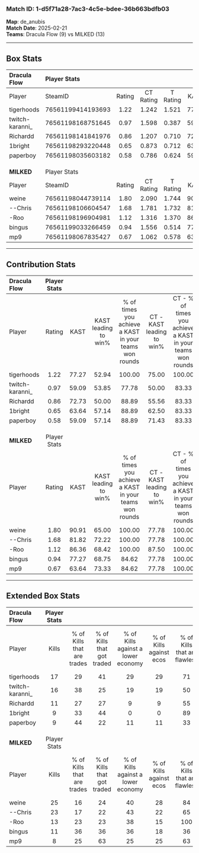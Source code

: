 ### Match ID: 1-d5f71a28-7ac3-4c5e-bdee-36b663bdfb03  
**Map**: de_anubis  
**Match Date**: 2025-02-21  
**Teams**: Dracula Flow (9) vs MILKED (13)  

---  

## Box Stats  

| **Dracula Flow** | Player Stats      |        |           |          |       |       |       |         |        |      |     |
| :- | :- | :-: | :-: | :-: | :-: | :-: | :-: | :-: | :-: | :-: | :-: |
| Player           | SteamID           | Rating | CT Rating | T Rating | KAST  |  ADR  | Kills | Assists | Deaths | K/D  | HS% |
| tigerhoods       | 76561199414193693 |  1.22  |   1.242   |  1.521   | 77.27 | 84.6  |  17   |    5    |   15   | 1.13 | 29  |
| twitch-karanni_  | 76561198168751645 |  0.97  |   1.598   |  0.387   | 59.09 | 72.1  |  16   |    2    |   16   | 1.00 | 37  |
| Richardd         | 76561198141841976 |  0.86  |   1.207   |  0.710   | 72.73 | 58.6  |  11   |    3    |   15   | 0.73 | 90  |
| 1bright          | 76561198293220448 |  0.65  |   0.873   |  0.712   | 63.64 | 65.1  |   9   |    6    |   19   | 0.47 | 22  |
| paperboy         | 76561198035603182 |  0.58  |   0.786   |  0.624   | 59.09 | 34.9  |   9   |    1    |   16   | 0.56 | 55  |
|                  |                   |        |           |          |       |       |       |         |        |      |     |
|                  |                   |        |           |          |       |       |       |         |        |      |     |
|                  |                   |        |           |          |       |       |       |         |        |      |     |
| **MILKED**       | Player Stats      |        |           |          |       |       |       |         |        |      |     |
| Player           | SteamID           | Rating | CT Rating | T Rating | KAST  |  ADR  | Kills | Assists | Deaths | K/D  | HS% |
| weine            | 76561198044739114 |  1.80  |   2.090   |  1.744   | 90.91 | 107.9 |  25   |    4    |   11   | 2.27 | 36  |
| --Chris          | 76561198106604547 |  1.68  |   1.781   |  1.732   | 81.82 | 104.1 |  23   |    6    |   10   | 2.30 | 56  |
| -Roo             | 76561198196904981 |  1.12  |   1.316   |  1.370   | 86.36 | 52.0  |  13   |    4    |   11   | 1.18 | 61  |
| bingus           | 76561199033266459 |  0.94  |   1.556   |  0.514   | 77.27 | 61.6  |  11   |    5    |   14   | 0.79 | 63  |
| mp9              | 76561198067835427 |  0.67  |   1.062   |  0.578   | 63.64 | 67.4  |   8   |    5    |   17   | 0.47 | 50  |
---  

## Contribution Stats  

| **Dracula Flow** | Player Stats |       |                      |                                                        |                           |                                                             |                          |                                                            |
| :- | :-: | :-: | :-: | :-: | :-: | :-: | :-: | :-: |
| Player           |    Rating    | KAST  | KAST leading to win% | % of times you achieve a KAST in your teams won rounds | CT - KAST leading to win% | CT - % of times you achieve a KAST in your teams won rounds | T - KAST leading to win% | T - % of times you achieve a KAST in your teams won rounds |
| tigerhoods       |     1.22     | 77.27 |        52.94         |                         100.00                         |           75.00           |                           100.00                            |          33.33           |                           100.00                           |
| twitch-karanni_  |     0.97     | 59.09 |        53.85         |                         77.78                          |           50.00           |                            83.33                            |          66.67           |                           66.67                            |
| Richardd         |     0.86     | 72.73 |        50.00         |                         88.89                          |           55.56           |                            83.33                            |          42.86           |                           100.00                           |
| 1bright          |     0.65     | 63.64 |        57.14         |                         88.89                          |           62.50           |                            83.33                            |          50.00           |                           100.00                           |
| paperboy         |     0.58     | 59.09 |        57.14         |                         88.89                          |           71.43           |                            83.33                            |          42.86           |                           100.00                           |
|                  |              |       |                      |                                                        |                           |                                                             |                          |                                                            |
|                  |              |       |                      |                                                        |                           |                                                             |                          |                                                            |
|                  |              |       |                      |                                                        |                           |                                                             |                          |                                                            |
| **MILKED**       | Player Stats |       |                      |                                                        |                           |                                                             |                          |                                                            |
| Player           |    Rating    | KAST  | KAST leading to win% | % of times you achieve a KAST in your teams won rounds | CT - KAST leading to win% | CT - % of times you achieve a KAST in your teams won rounds | T - KAST leading to win% | T - % of times you achieve a KAST in your teams won rounds |
| weine            |     1.80     | 90.91 |        65.00         |                         100.00                         |           77.78           |                           100.00                            |          54.55           |                           100.00                           |
| --Chris          |     1.68     | 81.82 |        72.22         |                         100.00                         |           77.78           |                           100.00                            |          66.67           |                           100.00                           |
| -Roo             |     1.12     | 86.36 |        68.42         |                         100.00                         |           87.50           |                           100.00                            |          54.55           |                           100.00                           |
| bingus           |     0.94     | 77.27 |        68.75         |                         84.62                          |           77.78           |                           100.00                            |          57.14           |                           66.67                            |
| mp9              |     0.67     | 63.64 |        73.33         |                         84.62                          |           77.78           |                           100.00                            |          66.67           |                           66.67                            |
---  

## Extended Box Stats  

| **Dracula Flow** | Player Stats |                            |                            |                                    |                         |                              |                                 |        |                             |                                     |                          |                               |                            |
| :- | :-: | :-: | :-: | :-: | :-: | :-: | :-: | :-: | :-: | :-: | :-: | :-: | :-: |
| Player           |    Kills     | % of Kills that are trades | % of Kills that got traded | % of Kills against a lower economy | % of Kills against ecos | % of Kills that are flawless | % of Kills that are close duels | Deaths | % of Deaths that get traded | % of Deaths against a lower economy | % of Deaths against ecos | % of Deaths that are flawless | % of Deaths that are close |
| tigerhoods       |      17      |             29             |             41             |                 29                 |           29            |              71              |                6                |   15   |             40              |                 13                  |            13            |              53               |             7              |
| twitch-karanni_  |      16      |             38             |             25             |                 19                 |           19            |              50              |                6                |   16   |             19              |                  0                  |            0             |              81               |             6              |
| Richardd         |      11      |             27             |             27             |                 9                  |            9            |              55              |               27                |   15   |             27              |                  7                  |            7             |              73               |             0              |
| 1bright          |      9       |             33             |             44             |                 0                  |            0            |              89              |                0                |   19   |             32              |                  5                  |            5             |              63               |             5              |
| paperboy         |      9       |             44             |             22             |                 11                 |           11            |              33              |               11                |   16   |             25              |                  0                  |            0             |              81               |             0              |
|                  |              |                            |                            |                                    |                         |                              |                                 |        |                             |                                     |                          |                               |                            |
|                  |              |                            |                            |                                    |                         |                              |                                 |        |                             |                                     |                          |                               |                            |
|                  |              |                            |                            |                                    |                         |                              |                                 |        |                             |                                     |                          |                               |                            |
| **MILKED**       | Player Stats |                            |                            |                                    |                         |                              |                                 |        |                             |                                     |                          |                               |                            |
| Player           |    Kills     | % of Kills that are trades | % of Kills that got traded | % of Kills against a lower economy | % of Kills against ecos | % of Kills that are flawless | % of Kills that are close duels | Deaths | % of Deaths that get traded | % of Deaths against a lower economy | % of Deaths against ecos | % of Deaths that are flawless | % of Deaths that are close |
| weine            |      25      |             16             |             24             |                 40                 |           28            |              84              |                4                |   11   |             36              |                 18                  |            0             |              82               |             0              |
| --Chris          |      23      |             17             |             22             |                 43                 |           22            |              65              |                4                |   10   |             30              |                 20                  |            10            |              80               |             10             |
| -Roo             |      13      |             23             |             23             |                 38                 |           15            |             100              |                0                |   11   |             55              |                 27                  |            0             |              64               |             9              |
| bingus           |      11      |             36             |             36             |                 36                 |           18            |              36              |                0                |   14   |             21              |                 14                  |            7             |              57               |             0              |
| mp9              |      8       |             25             |             63             |                 25                 |           25            |              63              |               13                |   17   |             24              |                 24                  |            12            |              35               |             24             |
